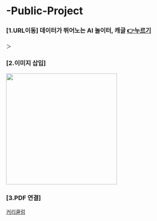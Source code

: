 # -Public-Project

### [1.URL이동] 데이터가 뛰어노는 AI 놀이터, 캐글 [👉누르기](http://www.naver.com)


＞
### [2.이미지 삽입]
<img src = "https://blogfiles.pstatic.net/MjAyMzExMThfMTgx/MDAxNzAwMjk2ODI3MjY2.3qREHw8jHWwEjVGKKS7QtkOJKZyYC-BOKBITQKakmeYg.vT-fFp4qOkdVt5eRlmgIQ8vtpkOasPguoZl_DexvmyQg.JPEG.ohhappydiana/20231110-4.jpeg" width="300" height="300">


>
### [3.PDF 연결]
[커리큘럼](./OT.pdf)
